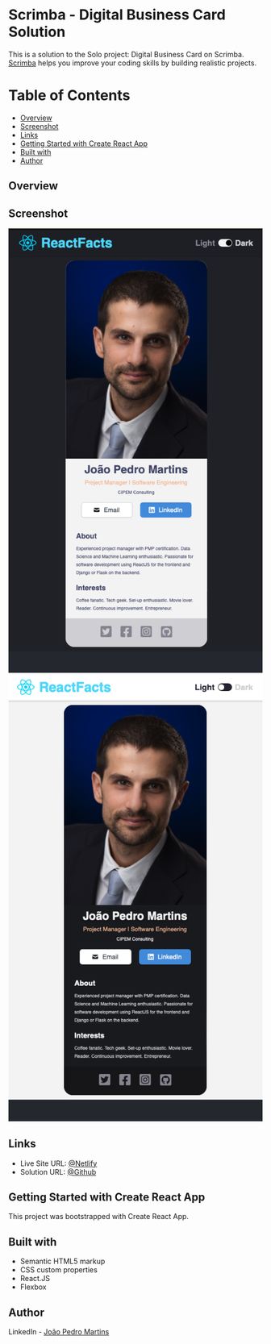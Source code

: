 # Scrimba - Digital Business Card Solution

This is a solution to the Solo project: Digital Business Card on Scrimba.
[Scrimba](https://scrimba.com) helps you improve your coding skills by building realistic projects.

# Table of Contents

- [Overview](#Overview)
- [Screenshot](#Screenshot)
- [Links](#Links)
- [Getting Started with Create React App](#Getting-Started-with-Create-React-App)
- [Built with](#Built-with)
- [Author](#Author)

## Overview

## Screenshot

![Black Theme](https://github.com/joao82/business-card/blob/main/src/assets/images/screenshot1.png)
![Light Theme](https://github.com/joao82/business-card/blob/main/src/assets/images/screenshot2.png)

## Links

- Live Site URL: [@Netlify](https://scrimba-joao-business-card.netlify.app)
- Solution URL: [@Github](https://github.com/joao82/business-card)

## Getting Started with Create React App

This project was bootstrapped with Create React App.

## Built with

- Semantic HTML5 markup
- CSS custom properties
- React.JS
- Flexbox

## Author

LinkedIn - [João Pedro Martins](https://www.linkedin.com/in/joão-pedro-martins-755ba64b/)
